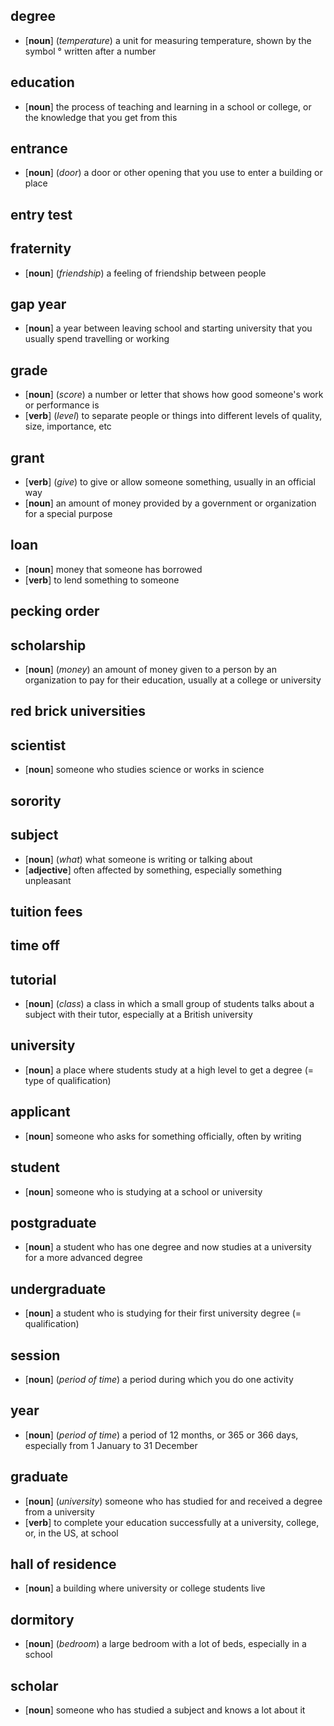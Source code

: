 ## degree

* [__noun__] (_temperature_) a unit for measuring temperature, shown by the symbol ° written after a number

## education

* [__noun__]  the process of teaching and learning in a school or college, or the knowledge that you get from this

## entrance

* [__noun__] (_door_) a door or other opening that you use to enter a building or place

## entry test


## fraternity

* [__noun__] (_friendship_) a feeling of friendship between people

## gap year

* [__noun__]  a year between leaving school and starting university that you usually spend travelling or working

## grade

* [__noun__] (_score_) a number or letter that shows how good someone's work or performance is
* [__verb__] (_level_) to separate people or things into different levels of quality, size, importance, etc

## grant

* [__verb__] (_give_) to give or allow someone something, usually in an official way
* [__noun__]  an amount of money provided by a government or organization for a special purpose

## loan

* [__noun__]  money that someone has borrowed
* [__verb__]  to lend something to someone

## pecking order


## scholarship

* [__noun__] (_money_) an amount of money given to a person by an organization to pay for their education, usually at a college or university

## red brick universities


## scientist

* [__noun__]  someone who studies science or works in science

## sorority


## subject

* [__noun__] (_what_) what someone is writing or talking about
* [__adjective__]  often affected by something, especially something unpleasant

## tuition fees


## time off


## tutorial

* [__noun__] (_class_) a class in which a small group of students talks about a subject with their tutor, especially at a British university

## university

* [__noun__]  a place where students study at a high level to get a degree (= type of qualification)

## applicant

* [__noun__]  someone who asks for something officially, often by writing

## student

* [__noun__]  someone who is studying at a school or university

## postgraduate

* [__noun__]  a student who has one degree and now studies at a university for a more advanced degree

## undergraduate

* [__noun__]  a student who is studying for their first university degree (= qualification) 

## session

* [__noun__] (_period of time_) a period during which you do one activity

## year

* [__noun__] (_period of time_) a period of 12 months, or 365 or 366 days, especially from 1 January to 31 December

## graduate

* [__noun__] (_university_) someone who has studied for and received a degree from a university
* [__verb__]  to complete your education successfully at a university, college, or, in the US, at school

## hall of residence

* [__noun__]  a building where university or college students live

## dormitory

* [__noun__] (_bedroom_) a large bedroom with a lot of beds, especially in a school

## scholar

* [__noun__]  someone who has studied a subject and knows a lot about it

